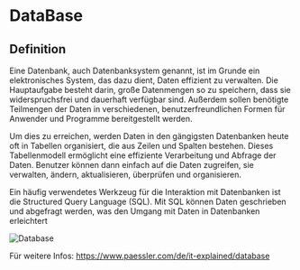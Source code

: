 # DataBase

## Definition
Eine Datenbank, auch Datenbanksystem genannt, ist im Grunde ein elektronisches System, das dazu dient, Daten effizient zu verwalten. Die Hauptaufgabe besteht darin, große Datenmengen so zu speichern, dass sie widerspruchsfrei und dauerhaft verfügbar sind. Außerdem sollen benötigte Teilmengen der Daten in verschiedenen, benutzerfreundlichen Formen für Anwender und Programme bereitgestellt werden.

Um dies zu erreichen, werden Daten in den gängigsten Datenbanken heute oft in Tabellen organisiert, die aus Zeilen und Spalten bestehen. Dieses Tabellenmodell ermöglicht eine effiziente Verarbeitung und Abfrage der Daten. Benutzer können dann einfach auf die Daten zugreifen, sie verwalten, ändern, aktualisieren, überprüfen und organisieren.

Ein häufig verwendetes Werkzeug für die Interaktion mit Datenbanken ist die Structured Query Language (SQL). Mit SQL können Daten geschrieben und abgefragt werden, was den Umgang mit Daten in Datenbanken erleichtert

![Database](https://github.com/health-io/2023-6a/assets/101985205/8fdf3047-746b-4709-ad2a-b48d2823930c)


Für weitere Infos: https://www.paessler.com/de/it-explained/database
